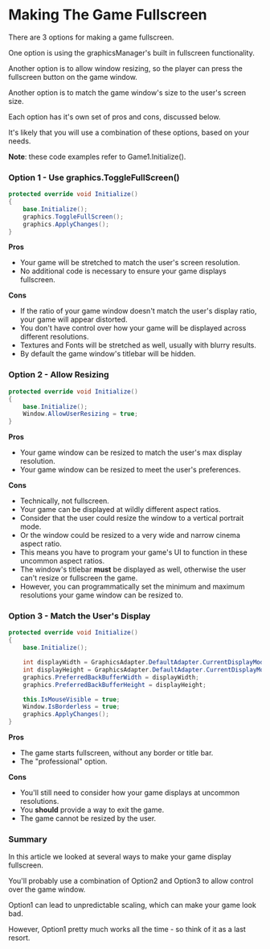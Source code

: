 


# Making The Game Fullscreen


There are 3 options for making a game fullscreen.


One option is using the graphicsManager's built in fullscreen functionality.

Another option is to allow window resizing, so the player can press the fullscreen button on the game window.

Another option is to match the game window's size to the user's screen size.


Each option has it's own set of pros and cons, discussed below.

It's likely that you will use a combination of these options, based on your needs.

**Note**: these code examples refer to Game1.Initialize().


### Option 1 - Use graphics.ToggleFullScreen()

```cs
protected override void Initialize()
{
	base.Initialize();
	graphics.ToggleFullScreen();
	graphics.ApplyChanges();
}
```


**Pros**


- Your game will be stretched to match the user's screen resolution.
- No additional code is necessary to ensure your game displays fullscreen.


**Cons**


- If the ratio of your game window doesn't match the user's display ratio, your game will appear distorted.
- You don't have control over how your game will be displayed across different resolutions.
- Textures and Fonts will be stretched as well, usually with blurry results.
- By default the game window's titlebar will be hidden.


### Option 2 - Allow Resizing

```cs
protected override void Initialize()
{
	base.Initialize();
	Window.AllowUserResizing = true;
}
```


**Pros**


- Your game window can be resized to match the user's max display resolution.
- Your game window can be resized to meet the user's preferences.


**Cons**


- Technically, not fullscreen.
- Your game can be displayed at wildly different aspect ratios.
- Consider that the user could resize the window to a vertical portrait mode.
- Or the window could be resized to a very wide and narrow cinema aspect ratio.
- This means you have to program your game's UI to function in these uncommon aspect ratios.
- The window's titlebar **must** be displayed as well, otherwise the user can't resize or fullscreen the game.
- However, you can programmatically set the minimum and maximum resolutions your game window can be resized to.


### Option 3 - Match the User's Display

```cs
protected override void Initialize()
{
	base.Initialize();

	int displayWidth = GraphicsAdapter.DefaultAdapter.CurrentDisplayMode.Width;
	int displayHeight = GraphicsAdapter.DefaultAdapter.CurrentDisplayMode.Height;
	graphics.PreferredBackBufferWidth = displayWidth;
	graphics.PreferredBackBufferHeight = displayHeight;

	this.IsMouseVisible = true;
	Window.IsBorderless = true;
	graphics.ApplyChanges();
}
```


**Pros**


- The game starts fullscreen, without any border or title bar.
- The "professional" option.


**Cons**


- You'll still need to consider how your game displays at uncommon resolutions.
- You **should** provide a way to exit the game.
- The game cannot be resized by the user.


### Summary


In this article we looked at several ways to make your game display fullscreen.


You'll probably use a combination of Option2 and Option3 to allow control over the game window.

Option1 can lead to unpredictable scaling, which can make your game look bad.

However, Option1 pretty much works all the time - so think of it as a last resort.



